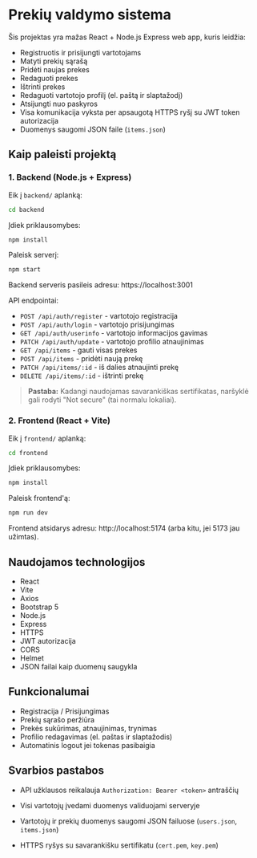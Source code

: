 # Prekių valdymo sistema

Šis projektas yra mažas React + Node.js Express web app, kuris leidžia:
- Registruotis ir prisijungti vartotojams
- Matyti prekių sąrašą
- Pridėti naujas prekes
- Redaguoti prekes
- Ištrinti prekes
- Redaguoti vartotojo profilį (el. paštą ir slaptažodį)
- Atsijungti nuo paskyros
- Visa komunikacija vyksta per apsaugotą HTTPS ryšį su JWT token autorizacija
- Duomenys saugomi JSON faile (`items.json`)

## Kaip paleisti projektą

### 1. Backend (Node.js + Express)

Eik į `backend/` aplanką:

```bash
cd backend
```

Įdiek priklausomybes:

```bash
npm install
```

Paleisk serverį:
```bash
npm start
```

Backend serveris pasileis adresu: https://localhost:3001

API endpointai:

- `POST /api/auth/register` - vartotojo registracija
- `POST /api/auth/login` - vartotojo prisijungimas
- `GET /api/auth/userinfo` - vartotojo informacijos gavimas
- `PATCH /api/auth/update` - vartotojo profilio atnaujinimas
- `GET /api/items` - gauti visas prekes
- `POST /api/items` - pridėti naują prekę
- `PATCH /api/items/:id` - iš dalies atnaujinti prekę
- `DELETE /api/items/:id` - ištrinti prekę

> **Pastaba:** Kadangi naudojamas savarankiškas sertifikatas, naršyklė gali rodyti "Not secure" (tai normalu lokaliai).


### 2. Frontend (React + Vite)
Eik į `frontend/` aplanką:

```bash
cd frontend
```

Įdiek priklausomybes:
```bash
npm install
```

Paleisk frontend'ą:
```bash
npm run dev
```

Frontend atsidarys adresu: http://localhost:5174 (arba kitu, jei 5173 jau užimtas).

## Naudojamos technologijos
- React
- Vite
- Axios
- Bootstrap 5
- Node.js
- Express
- HTTPS
- JWT autorizacija
- CORS
- Helmet
- JSON failai kaip duomenų saugykla

## Funkcionalumai
- Registracija / Prisijungimas
- Prekių sąrašo peržiūra
- Prekės sukūrimas, atnaujinimas, trynimas
- Profilio redagavimas (el. paštas ir slaptažodis)
- Automatinis logout jei tokenas pasibaigia

## Svarbios pastabos
- API užklausos reikalauja `Authorization: Bearer <token>` antraščių

- Visi vartotojų įvedami duomenys validuojami serveryje

- Vartotojų ir prekių duomenys saugomi JSON failuose (`users.json`, `items.json`)

- HTTPS ryšys su savarankišku sertifikatu (`cert.pem`, `key.pem`)